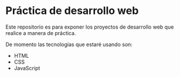 # Práctica de desarrollo web

Este repositorio es para exponer los proyectos de desarrollo web que realice a manera de práctica.

De momento las tecnologías que estaré usando son:
* HTML
* CSS
* JavaScript
